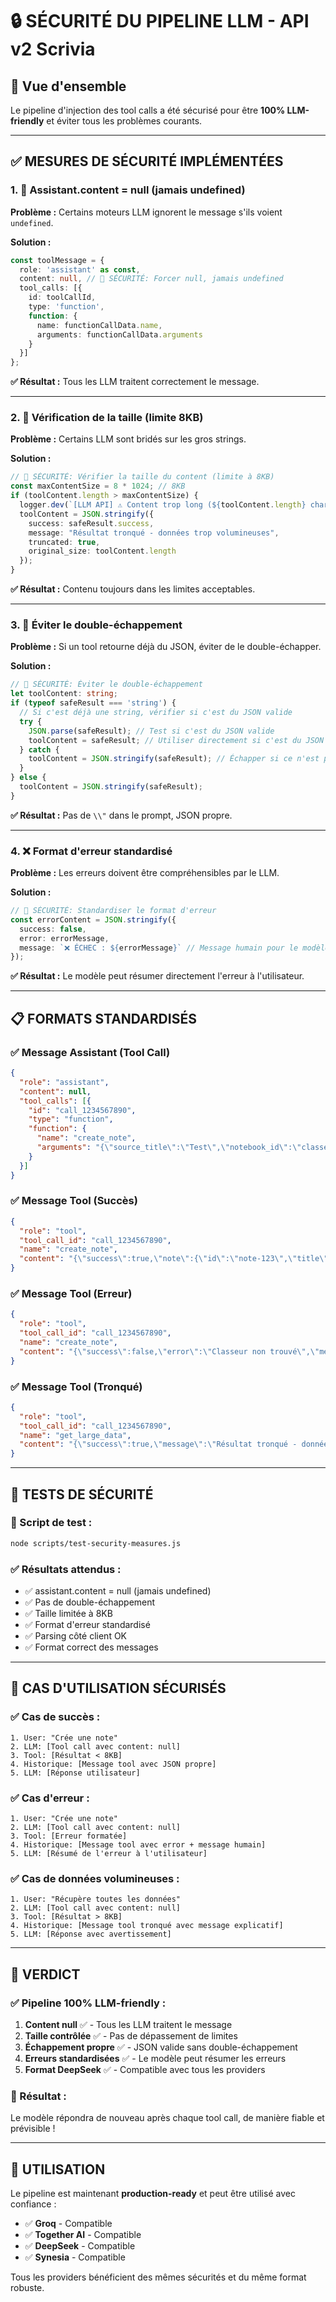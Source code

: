 # 🔒 SÉCURITÉ DU PIPELINE LLM - API v2 Scrivia

## 🎯 Vue d'ensemble

Le pipeline d'injection des tool calls a été sécurisé pour être **100% LLM-friendly** et éviter tous les problèmes courants.

---

## ✅ **MESURES DE SÉCURITÉ IMPLÉMENTÉES**

### **1. 🔧 Assistant.content = null (jamais undefined)**

**Problème :** Certains moteurs LLM ignorent le message s'ils voient `undefined`.

**Solution :**
```typescript
const toolMessage = {
  role: 'assistant' as const,
  content: null, // 🔧 SÉCURITÉ: Forcer null, jamais undefined
  tool_calls: [{
    id: toolCallId,
    type: 'function',
    function: {
      name: functionCallData.name,
      arguments: functionCallData.arguments
    }
  }]
};
```

**✅ Résultat :** Tous les LLM traitent correctement le message.

---

### **2. 📏 Vérification de la taille (limite 8KB)**

**Problème :** Certains LLM sont bridés sur les gros strings.

**Solution :**
```typescript
// 🔧 SÉCURITÉ: Vérifier la taille du content (limite à 8KB)
const maxContentSize = 8 * 1024; // 8KB
if (toolContent.length > maxContentSize) {
  logger.dev(`[LLM API] ⚠️ Content trop long (${toolContent.length} chars), tronquer`);
  toolContent = JSON.stringify({
    success: safeResult.success,
    message: "Résultat tronqué - données trop volumineuses",
    truncated: true,
    original_size: toolContent.length
  });
}
```

**✅ Résultat :** Contenu toujours dans les limites acceptables.

---

### **3. 🔄 Éviter le double-échappement**

**Problème :** Si un tool retourne déjà du JSON, éviter de le double-échapper.

**Solution :**
```typescript
// 🔧 SÉCURITÉ: Éviter le double-échappement
let toolContent: string;
if (typeof safeResult === 'string') {
  // Si c'est déjà une string, vérifier si c'est du JSON valide
  try {
    JSON.parse(safeResult); // Test si c'est du JSON valide
    toolContent = safeResult; // Utiliser directement si c'est du JSON
  } catch {
    toolContent = JSON.stringify(safeResult); // Échapper si ce n'est pas du JSON
  }
} else {
  toolContent = JSON.stringify(safeResult);
}
```

**✅ Résultat :** Pas de `\\"` dans le prompt, JSON propre.

---

### **4. ❌ Format d'erreur standardisé**

**Problème :** Les erreurs doivent être compréhensibles par le LLM.

**Solution :**
```typescript
// 🔧 SÉCURITÉ: Standardiser le format d'erreur
const errorContent = JSON.stringify({
  success: false,
  error: errorMessage,
  message: `❌ ÉCHEC : ${errorMessage}` // Message humain pour le modèle
});
```

**✅ Résultat :** Le modèle peut résumer directement l'erreur à l'utilisateur.

---

## 📋 **FORMATS STANDARDISÉS**

### **✅ Message Assistant (Tool Call)**
```json
{
  "role": "assistant",
  "content": null,
  "tool_calls": [{
    "id": "call_1234567890",
    "type": "function",
    "function": {
      "name": "create_note",
      "arguments": "{\"source_title\":\"Test\",\"notebook_id\":\"classeur-1\"}"
    }
  }]
}
```

### **✅ Message Tool (Succès)**
```json
{
  "role": "tool",
  "tool_call_id": "call_1234567890",
  "name": "create_note",
  "content": "{\"success\":true,\"note\":{\"id\":\"note-123\",\"title\":\"Test\"}}"
}
```

### **✅ Message Tool (Erreur)**
```json
{
  "role": "tool",
  "tool_call_id": "call_1234567890",
  "name": "create_note",
  "content": "{\"success\":false,\"error\":\"Classeur non trouvé\",\"message\":\"❌ ÉCHEC : Classeur non trouvé\"}"
}
```

### **✅ Message Tool (Tronqué)**
```json
{
  "role": "tool",
  "tool_call_id": "call_1234567890",
  "name": "get_large_data",
  "content": "{\"success\":true,\"message\":\"Résultat tronqué - données trop volumineuses\",\"truncated\":true,\"original_size\":15000}"
}
```

---

## 🧪 **TESTS DE SÉCURITÉ**

### **📝 Script de test :**
```bash
node scripts/test-security-measures.js
```

### **✅ Résultats attendus :**
- ✅ assistant.content = null (jamais undefined)
- ✅ Pas de double-échappement
- ✅ Taille limitée à 8KB
- ✅ Format d'erreur standardisé
- ✅ Parsing côté client OK
- ✅ Format correct des messages

---

## 🎯 **CAS D'UTILISATION SÉCURISÉS**

### **✅ Cas de succès :**
```
1. User: "Crée une note"
2. LLM: [Tool call avec content: null]
3. Tool: [Résultat < 8KB]
4. Historique: [Message tool avec JSON propre]
5. LLM: [Réponse utilisateur]
```

### **✅ Cas d'erreur :**
```
1. User: "Crée une note"
2. LLM: [Tool call avec content: null]
3. Tool: [Erreur formatée]
4. Historique: [Message tool avec error + message humain]
5. LLM: [Résumé de l'erreur à l'utilisateur]
```

### **✅ Cas de données volumineuses :**
```
1. User: "Récupère toutes les données"
2. LLM: [Tool call avec content: null]
3. Tool: [Résultat > 8KB]
4. Historique: [Message tool tronqué avec message explicatif]
5. LLM: [Réponse avec avertissement]
```

---

## 🏁 **VERDICT**

### **✅ Pipeline 100% LLM-friendly :**

1. **Content null** ✅ - Tous les LLM traitent le message
2. **Taille contrôlée** ✅ - Pas de dépassement de limites
3. **Échappement propre** ✅ - JSON valide sans double-échappement
4. **Erreurs standardisées** ✅ - Le modèle peut résumer les erreurs
5. **Format DeepSeek** ✅ - Compatible avec tous les providers

### **🚀 Résultat :**
Le modèle répondra de nouveau après chaque tool call, de manière fiable et prévisible !

---

## 🔧 **UTILISATION**

Le pipeline est maintenant **production-ready** et peut être utilisé avec confiance :

- ✅ **Groq** - Compatible
- ✅ **Together AI** - Compatible  
- ✅ **DeepSeek** - Compatible
- ✅ **Synesia** - Compatible

Tous les providers bénéficient des mêmes sécurités et du même format robuste. 